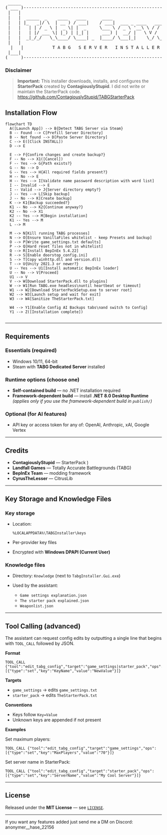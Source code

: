 <div align="center">

<pre>
 _____                                                               _____ 
( ___ )-------------------------------------------------------------( ___ )
 |   |                                                               |   | 
 |   |  _____  _    ____   ____      ____                            |   | 
 |   | |_   _|/ \  | __ ) / ___|    / ___|  ___ _ ____   _____ _ __  |   | 
 |   |   | | / _ \ |  _ \| |  _     \___ \ / _ \ '__\ \ / / _ \ '__| |   | 
 |   |   | |/ ___ \| |_) | |_| |     ___) |  __/ |   \ V /  __/ |    |   | 
 |   |  _|_/_/   \_\____/ \____| _  |____/ \___|_|    \_/ \___|_|    |   | 
 |   |                                                               |   | 
  |   |           T A B G   S E R V E R   I N S T A L L E R           |   |  
 |___|                                                               |___| 
(_____)-------------------------------------------------------------(_____) 
</pre>

</div>

### Disclaimer 

> **Important:**
> This installer downloads, installs, and configures the **StarterPack** created by **ContagiouslyStupid**. I did not write or maintain the StarterPack code. https://github.com/ContagiouslyStupid/TABGStarterPack 





## Installation Flow

```mermaid
flowchart TD
  A([Launch App]) --> B{Detect TABG Server via Steam}
  B -- Found --> C[Prefill Server Directory]
  B -- Not found --> D[Paste Server Directory]
  C --> E([Click INSTALL])
  D --> E

  E --> F{Confirm changes and create backup?}
  F -- No --> X1([Cancel])
  F -- Yes --> G{Path exists?}
  G -- No --> D
  G -- Yes --> H{All required fields present?}
  H -- No --> E
  H -- Yes --> I[Validate name password description with word list]
  I -- Invalid --> E
  I -- Valid --> J{Server directory empty?}
  J -- Yes --> L[Skip backup]
  J -- No --> K[Create backup]
  K --> K1{Backup succeeded?}
  K1 -- No --> K2{Continue anyway?}
  K2 -- No --> X1
  K2 -- Yes --> M[Begin installation]
  K1 -- Yes --> M
  L --> M

  M --> N[Kill running TABG processes]
  N --> O[Ensure VanillaFiles whitelist - keep Presets and backup]
  O --> P[Write game_settings.txt defaults]
  P --> Q[Hard reset files not in whitelist]
  Q --> R[Install BepInEx 5.4.22]
  R --> S[Enable doorstop_config.ini]
  S --> T[Copy winhttp.dll and version.dll]
  T --> U{Unity 2021.3 or newer?}
  U -- Yes --> U1[Install automatic BepInEx loader]
  U -- No --> V[Proceed]
  U1 --> V
  V --> W[Download StarterPack.dll to plugins]
  W --> W1[Run TABG.exe headless\nuntil heartbeat or timeout]
  W1 --> W2[Download StarterPackSetup.exe to server root]
  W2 --> W3[Launch setup and wait for exit]
  W3 --> W4[Sanitize TheStarterPack.txt]

  W4 --> Y1[Enable Config AI Backups tabs\nand switch to Config]
  Y1 --> Z([Installation complete])


```
---

## Requirements

### Essentials (required)

* Windows 10/11, 64-bit
* Steam with **TABG Dedicated Server** installed

### Runtime options (choose one)

* **Self-contained build** — no .NET installation required
* **Framework-dependent build** — install **.NET 8.0 Desktop Runtime**
  *(applies only if you use the framework-dependent build in `publish/`)*

### Optional (for AI features)

* API key or access token for any of: OpenAI, Anthropic, xAI, Google Vertex

---

## Credits

* **ContagiouslyStupid** — StarterPack )
* **Landfall Games** — Totally Accurate Battlegrounds (TABG)
* **BepInEx Team** — modding framework
* **CyrusTheLesser** — CitrusLib

---

## Key Storage and Knowledge Files

### Key storage

* Location:

  ```
  %LOCALAPPDATA%\TABGInstaller\keys
  ```
* Per-provider key files
* Encrypted with **Windows DPAPI (Current User)**

### Knowledge files

* Directory: `Knowledge` (next to `TabgInstaller.Gui.exe`)
* Used by the assistant:

  * `Game settings explanation.json`
  * `The starter pack explained.json`
  * `Weaponlist.json`

---

## Tool Calling (advanced)

The assistant can request config edits by outputting a single line that begins with `TOOL_CALL` followed by JSON.

**Format**

```text
TOOL_CALL {"tool":"edit_tabg_config","target":"game_settings|starter_pack","ops":[{"type":"set","key":"KeyName","value":"NewValue"}]}
```

**Targets**

* `game_settings` → edits `game_settings.txt`
* `starter_pack` → edits `TheStarterPack.txt`

**Conventions**

* Keys follow `Key=Value`
* Unknown keys are appended if not present

**Examples**

Set maximum players:

```text
TOOL_CALL {"tool":"edit_tabg_config","target":"game_settings","ops":[{"type":"set","key":"MaxPlayers","value":"70"}]}
```

Set server name in StarterPack:

```text
TOOL_CALL {"tool":"edit_tabg_config","target":"starter_pack","ops":[{"type":"set","key":"ServerName","value":"My Cool Server"}]}
```

---

## License

Released under the **MIT License** — see [`LICENSE`](./LICENSE).

---

If you want any features added just send me a DM on Discord: anonymer__hase_22156


